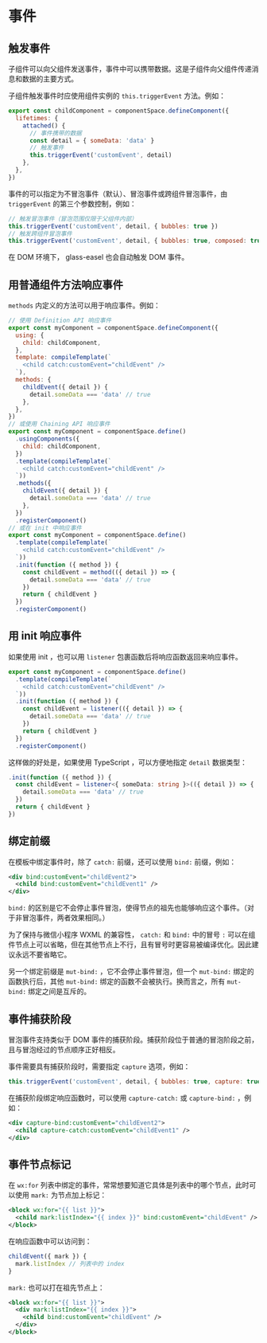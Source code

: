 # 事件

## 触发事件

子组件可以向父组件发送事件，事件中可以携带数据。这是子组件向父组件传递消息和数据的主要方式。

子组件触发事件时应使用组件实例的 `this.triggerEvent` 方法。例如：

```js
export const childComponent = componentSpace.defineComponent({
  lifetimes: {
    attached() {
      // 事件携带的数据
      const detail = { someData: 'data' }
      // 触发事件
      this.triggerEvent('customEvent', detail)
    },
  },
})
```

事件的可以指定为不冒泡事件（默认）、冒泡事件或跨组件冒泡事件，由 `triggerEvent` 的第三个参数控制，例如：

```js
// 触发冒泡事件（冒泡范围仅限于父组件内部）
this.triggerEvent('customEvent', detail, { bubbles: true })
// 触发跨组件冒泡事件
this.triggerEvent('customEvent', detail, { bubbles: true, composed: true })
```

在 DOM 环境下， glass-easel 也会自动触发 DOM 事件。

## 用普通组件方法响应事件

`methods` 内定义的方法可以用于响应事件。例如：

```js
// 使用 Definition API 响应事件
export const myComponent = componentSpace.defineComponent({
  using: {
    child: childComponent,
  },
  template: compileTemplate(`
    <child catch:customEvent="childEvent" />
  `),
  methods: {
    childEvent({ detail }) {
      detail.someData === 'data' // true
    },
  },
})
// 或使用 Chaining API 响应事件
export const myComponent = componentSpace.define()
  .usingComponents({
    child: childComponent,
  })
  .template(compileTemplate(`
    <child catch:customEvent="childEvent" />
  `))
  .methods({
    childEvent({ detail }) {
      detail.someData === 'data' // true
    },
  })
  .registerComponent()
// 或在 init 中响应事件
export const myComponent = componentSpace.define()
  .template(compileTemplate(`
    <child catch:customEvent="childEvent" />
  `))
  .init(function ({ method }) {
    const childEvent = method(({ detail }) => {
      detail.someData === 'data' // true
    })
    return { childEvent }
  })
  .registerComponent()
```

## 用 init 响应事件

如果使用 init ，也可以用 `listener` 包裹函数后将响应函数返回来响应事件。

```js
export const myComponent = componentSpace.define()
  .template(compileTemplate(`
    <child catch:customEvent="childEvent" />
  `))
  .init(function ({ method }) {
    const childEvent = listener(({ detail }) => {
      detail.someData === 'data' // true
    })
    return { childEvent }
  })
  .registerComponent()
```

这样做的好处是，如果使用 TypeScript ，可以方便地指定 `detail` 数据类型：

```ts
.init(function ({ method }) {
  const childEvent = listener<{ someData: string }>(({ detail }) => {
    detail.someData === 'data' // true
  })
  return { childEvent }
})
```

## 绑定前缀

在模板中绑定事件时，除了 `catch:` 前缀，还可以使用 `bind:` 前缀，例如：

```xml
<div bind:customEvent="childEvent2">
  <child bind:customEvent="childEvent1" />
</div>
```

`bind:` 的区别是它不会停止事件冒泡，使得节点的祖先也能够响应这个事件。（对于非冒泡事件，两者效果相同。）

为了保持与微信小程序 WXML 的兼容性， `catch:` 和 `bind:` 中的冒号 `:` 可以在组件节点上可以省略，但在其他节点上不行，且有冒号时更容易被编译优化。因此建议永远不要省略它。

另一个绑定前缀是 `mut-bind:` ，它不会停止事件冒泡，但一个 `mut-bind:` 绑定的函数执行后，其他 `mut-bind:` 绑定的函数不会被执行。换而言之，所有 `mut-bind:` 绑定之间是互斥的。

## 事件捕获阶段

冒泡事件支持类似于 DOM 事件的捕获阶段。捕获阶段位于普通的冒泡阶段之前，且与冒泡经过的节点顺序正好相反。

事件需要具有捕获阶段时，需要指定 `capture` 选项，例如：

```js
this.triggerEvent('customEvent', detail, { bubbles: true, capture: true })
```

在捕获阶段绑定响应函数时，可以使用 `capture-catch:` 或 `capture-bind:` ，例如：

```xml
<div capture-bind:customEvent="childEvent2">
  <child capture-catch:customEvent="childEvent1" />
</div>
```

## 事件节点标记

在 `wx:for` 列表中绑定的事件，常常想要知道它具体是列表中的哪个节点，此时可以使用 `mark:` 为节点加上标记：

```xml
<block wx:for="{{ list }}">
  <child mark:listIndex="{{ index }}" bind:customEvent="childEvent" />
</block>
```

在响应函数中可以访问到：

```js
childEvent({ mark }) {
  mark.listIndex // 列表中的 index
}
```

`mark:` 也可以打在祖先节点上：

```xml
<block wx:for="{{ list }}">
  <div mark:listIndex="{{ index }}">
    <child bind:customEvent="childEvent" />
  </div>
</block>
```
